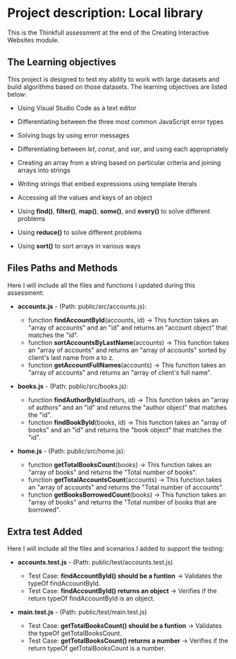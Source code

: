 # Project description: Local library

This is the Thinkfull assessment at the end of the Creating Interactive Websites module.

## The Learning objectives
This project is designed to test my ability to work with large datasets and build algorithms based on those datasets. 
The learning objectives are listed below:

* Using Visual Studio Code as a text editor

* Differentiating between the three most common JavaScript error types

* Solving bugs by using error messages

* Differentiating between *let*, *const*, and *var*, and using each appropriately

* Creating an array from a string based on particular criteria and joining arrays into strings

* Writing strings that embed expressions using template literals

* Accessing all the values and keys of an object

* Using **find()**, **filter()**, **map()**, **some()**, and **every()** to solve different problems

* Using **reduce()** to solve different problems

* Using **sort()** to sort arrays in various ways


## Files Paths and Methods

Here I will include all the files and functions I updated during this assessment:

* **accounts.js** - (Path: public/src/accounts.js):
    * function **findAccountById**(accounts, id) -> This function takes an "array of accounts" and an "id" and returns an "account object" that matches the "id".
    * function **sortAccountsByLastName**(accounts) -> This function takes an "array of accounts" and returns an "array of accounts" sorted by client's last name from a to z.
    * function **getAccountFullNames**(accounts) -> This function takes an "array of accounts" and returns an "array of client's full name".

* **books.js** - (Path: public/src/books.js):
    * function **findAuthorById**(authors, id) -> This function takes an "array of authors" and an "id" and returns the "author object" that matches the "id".
    * function **findBookById**(books, id) -> This function takes an "array of books" and an "id" and returns the "book object" that matches the "id".

* **home.js** - (Path: public/src/home.js):
    * function **getTotalBooksCount**(books) -> This function takes an "array of books" and returns the "Total number of books".
    * function **getTotalAccountsCount**(accounts) -> This function takes an "array of accounts" and returns the "Total number of accounts".
    * function **getBooksBorrowedCount**(books) -> This function takes an "array of books" and returns the "Total number of books that are borrowed".

## Extra test Added

Here I will include all the files and scenarios I added to support the testing:

* **accounts.test.js** - (Path: public/test/accounts.test.js) 
    * Test Case: **findAccountById() should be a funtion** -> Validates the typeOf findAccountById.
    * Test Case: **findAccountById() returns an object** -> Verifies if the return typeOf findAccountById is an object.

* **main.test.js** - (Path: public/test/main.test.js) 
    * Test Case: **getTotalBooksCount() should be a funtion** -> Validates the typeOf getTotalBooksCount.
    * Test Case: **getTotalBooksCount() returns a number** -> Verifies if the return typeOf getTotalBooksCount is a number.